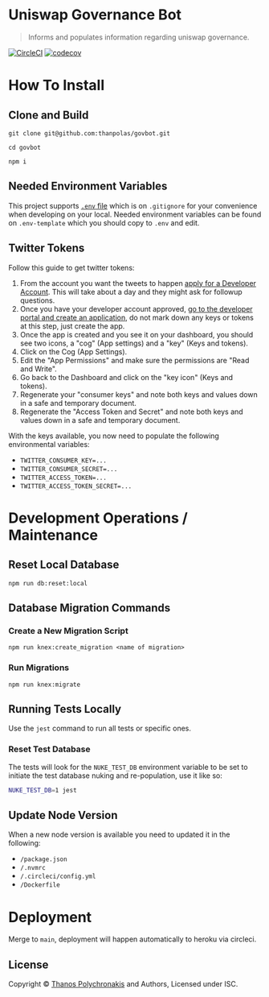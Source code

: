 # Uniswap Governance Bot

> Informs and populates information regarding uniswap governance.

[![CircleCI](https://circleci.com/gh/thanpolas/govbot.svg?style=svg)](https://circleci.com/gh/thanpolas/govbot)
[![codecov](https://codecov.io/gh/thanpolas/govbot/branch/main/graph/badge.svg?token=GMSGENFPYS)](https://codecov.io/gh/thanpolas/govbot)

# How To Install

## Clone and Build

```
git clone git@github.com:thanpolas/govbot.git

cd govbot

npm i
```

## Needed Environment Variables

This project supports [`.env` file][dotenv] which is on `.gitignore`
for your convenience when developing on your local. Needed environment variables
can be found on `.env-template` which you should copy to `.env` and edit.

## Twitter Tokens

Follow this guide to get twitter tokens:

1. From the account you want the tweets to happen [apply for a Developer Account][twitter-apply]. This will take about a day and they might ask for followup questions.
1. Once you have your developer account approved, [go to the developer portal and create an application][twitter-portal], do not mark down any keys or tokens at this step, just create the app.
1. Once the app is created and you see it on your dashboard, you should see two icons, a "cog" (App settings) and a "key" (Keys and tokens).
1. Click on the Cog (App Settings).
1. Edit the "App Permissions" and make sure the permissions are "Read and Write".
1. Go back to the Dashboard and click on the "key icon" (Keys and tokens).
1. Regenerate your "consumer keys" and note both keys and values down in a safe and temporary document.
1. Regenerate the "Access Token and Secret" and note both keys and values down in a safe and temporary document.

With the keys available, you now need to populate the following environmental variables:

-   `TWITTER_CONSUMER_KEY=...`
-   `TWITTER_CONSUMER_SECRET=...`
-   `TWITTER_ACCESS_TOKEN=...`
-   `TWITTER_ACCESS_TOKEN_SECRET=...`

# Development Operations / Maintenance

## Reset Local Database

```
npm run db:reset:local
```

## Database Migration Commands

### Create a New Migration Script

```
npm run knex:create_migration <name of migration>
```

### Run Migrations

```
npm run knex:migrate
```

## Running Tests Locally

Use the `jest` command to run all tests or specific ones.

### Reset Test Database

The tests will look for the `NUKE_TEST_DB` environment variable to be set to
initiate the test database nuking and re-population, use it like so:

```bash
NUKE_TEST_DB=1 jest
```

## Update Node Version

When a new node version is available you need to updated it in the following:

-   `/package.json`
-   `/.nvmrc`
-   `/.circleci/config.yml`
-   `/Dockerfile`

# Deployment

Merge to `main`, deployment will happen automatically to heroku via circleci.

## License

Copyright © [Thanos Polychronakis][thanpolas] and Authors, Licensed under ISC.

[docker-compose]: https://docs.docker.com/compose/reference/overview/
[docker-desktop]: https://www.docker.com/products/docker-desktop
[dotenv]: https://github.com/motdotla/dotenv#readme
[thanpolas]: https://github.com/thanpolas
[tz]: https://momentjs.com/timezone
[twitter-apply]: https://developer.twitter.com/en/apply-for-access
[twitter-portal]: https://developer.twitter.com/en/portal/dashboard
